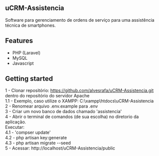 ## uCRM-Assistencia
Software para gerenciamento de ordens de serviço para uma assistência técnica de smartphones.

## Features
- PHP (Laravel)
- MySQL
- Javascript

## Getting started
1 - Clonar repositório: https://github.com/alvesrafa/uCRM-Assistencia.git dentro do repositório do servidor Apache <br>
    1.1 - Exemplo, caso utilize o XAMPP:  C:\xampp\htdocs\uCRM-Assistencia <br>
2 - Renomear arquivo .env.example para .env <br>
3 - Criar um novo banco de dados chamado 'assistencia' <br>
4 - Abrir o terminal de comandos (de sua escolha) no diretorio da aplicação. <br>
    Executar: <br>
    4.1 - 'compser update' <br>
    4.2 - php artisan key:generate <br>
    4.3 - php artisan migrate --seed <br>
5 - Acessar: http://localhost/uCRM-Assistencia/public <br>
